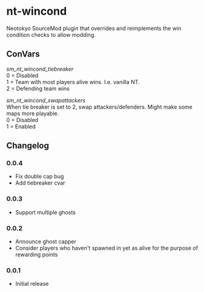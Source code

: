# nt-wincond

Neotokyo SourceMod plugin that overrides and reimplements the win condition checks to allow modding.

## ConVars
_sm_nt_wincond_tiebreaker_  
0 = Disabled  
1 = Team with most players alive wins. I.e. vanilla NT.  
2 = Defending team wins

_sm_nt_wincond_swapattackers_  
When tie breaker is set to 2, swap attackers/defenders. Might make some maps more playable.  
0 = Disabled  
1 = Enabled

## Changelog

### 0.0.4
* Fix double cap bug
* Add tiebreaker cvar

### 0.0.3
* Support multiple ghosts

### 0.0.2
* Announce ghost capper
* Consider players who haven't spawned in yet as alive for the purpose of rewarding points

### 0.0.1
* Initial release
